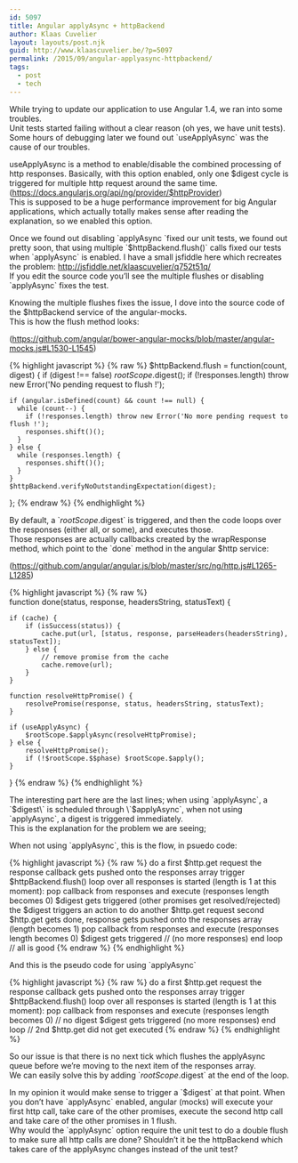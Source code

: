 ```yaml
---
id: 5097
title: Angular applyAsync + httpBackend
author: Klaas Cuvelier
layout: layouts/post.njk
guid: http://www.klaascuvelier.be/?p=5097
permalink: /2015/09/angular-applyasync-httpbackend/
tags:
  - post
  - tech
---
```


While trying to update our application to use Angular 1.4, we ran into some troubles.  
Unit tests started failing without a clear reason (oh yes, we have unit tests). Some hours of debugging later we found out \`useApplyAsync\` was the cause of our troubles.

useApplyAsync is a method to enable/disable the combined processing of http responses. Basically, with this option enabled, only one $digest cycle is triggered for multiple http request around the same time. (<a title="Angular $http docs" href="https://docs.angularjs.org/api/ng/provider/$httpProvider" target="\_blank">https://docs.angularjs.org/api/ng/provider/$httpProvider</a>)  
This is supposed to be a huge performance improvement for big Angular applications, which actually totally makes sense after reading the explanation, so we enabled this option.

Once we found out disabling \`applyAsync \`fixed our unit tests, we found out pretty soon, that using multiple \`$httpBackend.flush()\` calls fixed our tests when \`applyAsync\` is enabled. I have a small jsfiddle here which recreates the problem: <a href="http://jsfiddle.net/klaascuvelier/q752t51q/" target="_blank">http://jsfiddle.net/klaascuvelier/q752t51q/</a>  
If you edit the source code you&#8217;ll see the multiple flushes or disabling \`applyAsync\` fixes the test.

Knowing the multiple flushes fixes the issue, I dove into the source code of the $httpBackend service of the angular-mocks.  
This is how the flush method looks:

(<a title="Angular mocks source code" href="https://github.com/angular/bower-angular-mocks/blob/master/angular-mocks.js#L1530-L1545" target="_blank">https://github.com/angular/bower-angular-mocks/blob/master/angular-mocks.js#L1530-L1545</a>)

{% highlight javascript %}
{% raw %}
$httpBackend.flush = function(count, digest) {
    if (digest !== false) $rootScope.$digest();
if (!responses.length) throw new Error('No pending request to flush !');

    if (angular.isDefined(count) && count !== null) {
      while (count--) {
        if (!responses.length) throw new Error('No more pending request to flush !');
        responses.shift()();
      }
    } else {
      while (responses.length) {
        responses.shift()();
      }
    }
    $httpBackend.verifyNoOutstandingExpectation(digest);

};
{% endraw %}
{% endhighlight %}

By default, a \`$rootScope.$digest\` is triggered, and then the code loops over the responses (either all, or some), and executes those.  
Those responses are actually callbacks created by the wrapResponse method, which point to the \`done\` method in the angular $http service:

(<a title="Angular $http source code" href="https://github.com/angular/angular.js/blob/master/src/ng/http.js#L1265-L1285" target="_blank">https://github.com/angular/angular.js/blob/master/src/ng/http.js#L1265-L1285</a>)

{% highlight javascript %}
{% raw %}  
function done(status, response, headersString, statusText) {

    if (cache) {
        if (isSuccess(status)) {
            cache.put(url, [status, response, parseHeaders(headersString), statusText]);
        } else {
            // remove promise from the cache
            cache.remove(url);
        }
    }

    function resolveHttpPromise() {
        resolvePromise(response, status, headersString, statusText);
    }

    if (useApplyAsync) {
        $rootScope.$applyAsync(resolveHttpPromise);
    } else {
        resolveHttpPromise();
        if (!$rootScope.$$phase) $rootScope.$apply();
    }

}
{% endraw %}
{% endhighlight %}

The interesting part here are the last lines; when using \`applyAsync\`, a \`$digest\` is scheduled through \`$applyAsync\`, when not using \`applyAsync\`, a digest is triggered immediately.  
This is the explanation for the problem we are seeing;

When not using \`applyAsync\`, this is the flow, in psuedo code:

{% highlight javascript %}
{% raw %}
do a first $http.get request
the response callback gets pushed onto the responses array
trigger $httpBackend.flush()
loop over all responses is started (length is 1 at this moment):
pop callback from responses and execute (responses length becomes 0)
$digest gets triggered (other promises get resolved/rejected)
the $digest triggers an action to do another $http.get request
second $http.get gets done, response gets pushed onto the responses array (length becomes 1)
pop callback from responses and execute (responses length becomes 0)
$digest gets triggered
// (no more responses)
end loop
// all is good
{% endraw %}
{% endhighlight %}

And this is the pseudo code for using \`applyAsync\`

{% highlight javascript %}
{% raw %}
do a first $http.get request
the response callback gets pushed onto the responses array
trigger $httpBackend.flush()
loop over all responses is started (length is 1 at this moment):
pop callback from responses and execute (responses length becomes 0)
// no digest
$digest gets triggered
(no more responses)
end loop
// 2nd $http.get did not get executed
{% endraw %}
{% endhighlight %}

So our issue is that there is no next tick which flushes the applyAsync queue before we&#8217;re moving to the next item of the responses array.  
We can easily solve this by adding \`$rootScope.$digest\` at the end of the loop.

In my opinion it would make sense to trigger a \`$digest\` at that point. When you don&#8217;t have \`applyAsync\` enabled, angular (mocks) will execute your first http call, take care of the other promises, execute the second http call and take care of the other promises in 1 flush.  
Why would the \`applyAsync\` option require the unit test to do a double flush to make sure all http calls are done? Shouldn&#8217;t it be the httpBackend which takes care of the applyAsync changes instead of the unit test?
